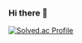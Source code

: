 ### Hi there 👋

[![Solved.ac Profile](http://mazassumnida.wtf/api/v2/generate_badge?boj=wkdwoo)](https://solved.ac/wkdwoo/)


<!--
**wkd-woo/wkd-woo** is a ✨ _special_ ✨ repository because its `README.md` (this file) appears on your GitHub profile.

Here are some ideas to get you started:

- 🔭 I’m currently working on ...
- 🌱 I’m currently learning ...
- 👯 I’m looking to collaborate on ...
- 🤔 I’m looking for help with ...
- 💬 Ask me about ...
- 📫 How to reach me: ...
- 😄 Pronouns: ...
- ⚡ Fun fact: ...
-->

